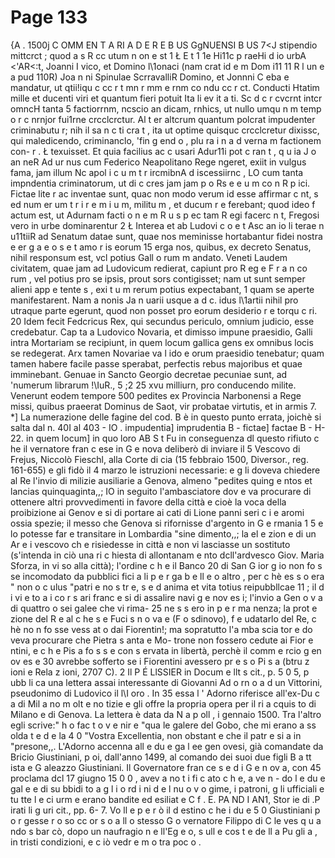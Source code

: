 # Page 133

{A . 1500j C OMM EN T A RI A D E R E B US GgNUENSI B US 7<J stipendio mittcrct ; quod a s R cc utum n on e st 1 Ł E t 1 1e Hi11c p raeHi d io urbA <'AR<:t, Joanni I vico, et Domino l\1onaci (nam crat id e m Dom i11 11 R l un e a pud 110R) Joa n ni Spinulae ScrravalliR Domino, et Jonnni C eba e mandatur, ut qtii!iqu c cc r t mn r mm e rnm co ndu cc r ct. Conducti Htatim mille et ducenti viri et quantum fieri potuit Ita li ev it a ti. Sc d c r cvcrnt intcr omncH tanta 5 factiorrnm, ncscio an dicam, rnhics, ut nullo umqu n m temp o r c nrnjor fui1rne crcclcrctur. Al t er altcrum quantum polcrat impudenter criminabutu r; nih il sa n c ti cra t , ita ut optime quisquc crcclcretur dixissc, qui maledicendo, criminanclo, 'fin g end o , plu ra i n a d verna m factionem con- r . Ł texuisset. Et quia facilius ac c usari Adur11i pot c ran t , q u ia J o an neR Ad ur nus cum Federico Neapolitano Rege ngeret, exiit in vulgus fama, jam illum Nc apol i c u m t r ircmibnA d iscessiirnc , LO cum tanta impndentia criminatorum, ut di c cres jam jam p o Rs e e u m co n R p ici. Fictae lite r ac inventae sunt, quac non modo verum id esse affirmar c nt, s ed num er um t r i r e m i u m, militu m , et ducum r e ferebant; quod ideo f actum est, ut Adurnam facti o n e m R u s p ec tam R egi facerc n t, Fregosi vero in urbe dominarentur 2 Ł Interea et ab Ludovi c o e t Asc an io li terae n u11tiiR ad Senatum datae sunt, quae nos meminisse hortabantur fidei nostra e er g a e o s e t amo r is eorum 15 erga nos, quibus, ex decreto Senatus, nihil responsum est, vcl potius Gall o rum m andato. Veneti Laudem civitatem, quae jam ad Ludovicum redierat, capiunt pro R eg e F r a n co rum , vel potius pro se ipsis, prout sors contigisset; nam ut sunt semper alieni app e tente s , exi t u m rerum potius expectabant, 1 quam se aperte manifestarent. Nam a nonis Ja n uarii usque a d c. idus l\1artii nihil pro utraque parte egerunt, quod non posset pro eorum desiderio r e torqu c ri. 20 Idem fecit Fedcricus Rex, qui secundus periculo, omnium judicio, esse credebatur. Cap ta a Ludovico Novaria, et dimisso impune praesidio, Galli intra Mortariam se recipiunt, in quem locum gallica gens ex omnibus locis se redegerat. Arx tamen Novariae va l ido e orum praesidio tenebatur; quam tamen habere facile passe sperabat, perfectis rebus majoribus et quae imminebant. Genuae in Sancto Georgio decretae pecuniae sunt, ad 'numerum librarum !\IuR., 5 ;2 25 xvu milliurn, pro conducendo milite. Venerunt eodem tempore 500 pedites ex Provincia Narbonensi a Rege missi, quibus praeerat Dominus de Saot, vir probatae virtutis, et in armis 7. *] La numerazione delle fagine del cod. B è in questo punto errata, joichè si salta dal n. 40I al 403 - IO . impudentia] imprudentia B - fictae] factae B - H-22. in quem locum] in quo loro AB S t Fu in conseguenza dl questo rifiuto c he il vernatore fran c ese in G e nova deliberò di inviare il 5 Vescovo di Frejus, Niccolò Fieschl, alla Corte di cia (15 febbraio 1500, Diversor., reg. 161-655) e gli fidò il 4 marzo le istruzioni necessarie: e g li doveva chiedere al Re l'invio di milizie ausiliarie a Genova, almeno "pedites quing e ntos et lancias quinquaginta,,; IO in seguito l'ambasciatore dov e va procurare di ottenere altri provvedimenti in favore della città e cioè la voca della proibizione ai Genov e si di portare ai cati di Lione panni seri c i e aromi ossia spezie; il messo che Genova si rifornisse d'argento in G e rmania 1 5 e lo potesse far e transitare in Lombardia "sine dimento,,; la el e zion e di un Ar e i vescovo ch e risiedesse in città e non vi lasciasse un sostituto (s'intenda in ciò una ri c hiesta di allontanam e nto dcll'ardvesco Giov. Maria Sforza, in vi so alla città); l'ordine c h e il Banco 20 di San G ior g io non fo s se incomodato da pubblici fici a li p e r ga b e ll e o altro , per c hè es s o era " non o c ulus "patri e no s tr e, s e d anima et vita totius reipubbllcae 11 ; il d i vi e to a i co r s ari franc e si di assalire navi g e nov es i; l'invio a Gen o v a di quattro o sei galee che vi rima- 25 ne s s ero in p e r ma nenza; la prot e zione del R e al c he s e Fuci s n o va e (F o sdinovo), f e udatarlo del Re, c hè no n fo sse vess at o dai Fiorentin!; ma sopratutto l'a mba scia tor e do veva procurare che Pietra s anta e Mo- trone non fossero cedute ai Fior e ntini, e c h e Pis a fo s s e con s ervata in libertà, perchè il comm e rcio g en ov es e 30 avrebbe sofferto se i Fiorentini avessero pr e s o Pi s a (btru z ioni e Rela z ioni, 2707 C). 2 Il P É LlSSIER in Docum e llt s cit., p. 5 0 5, p ubb li ca una lettera assai interessante di Giovanni Ad o rn o a d un Vittorini, pseudonimo di Ludovico il l\I oro . In 35 essa l ' Adorno riferisce all'ex-Du c a di Mil a no m olt e no tizie e gli offre la propria opera per il ri a cquis to di Milano e di Genova. La lettera è data da N a p oll , i gennaio 1500. Tra l'altro egli scrive:" h o fac t o v e nir e "qua le galere del Gobo, che mi erano a ss olda t e d e la 4 0 "Vostra Excellentia, non obstant e che il patr e si a in "presone,,. L'Adorno accenna all e du e ga l ee gen ovesi, già comandate da Bricio Giustiniani, p oi, dall'anno 1499, al comando dei suoi due figli B a tt ista e G aleazzo Giustiniani. Il Governatore fran ce s e d i G e n ov a, con 45 proclama dcl 17 giugno 15 0 0 , avev a no t i fi c ato c h e, a ve n - do l e du e gal e e di su bbidi to a g l i o rd i ni d e l nu o v o gime, i patroni, g li ufficiali e tu tte l e ci urm e erano bandite ed esiliat e C f . E. PA ND I AN1, Stor ie di .P irati li g uri cit., pp. 6- 7. Vo ll e p e r ò il d estino c he i du e 5 0 Giustiniani p o r gesse r o so cc or s o a ll o stesso G o vernatore Filippo di C le ves q u a ndo s bar cò, dopo un naufragio n e ll'Eg e o, s ull e cos t e de ll a Pu gli a , in tristi condizioni, e c iò vedr e m o tra poc o .